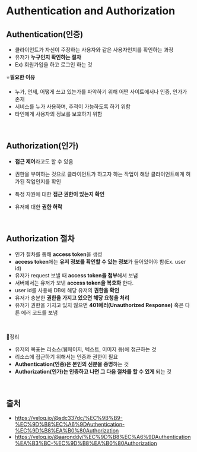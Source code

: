 # Authentication and Authorization

## Authentication(인증)
- 클라이언트가 자신이 주장하는 사용자와 같은 사용자인지를 확인하는 과정
- 유저가 **누구인지 확인하는 절차**
- Ex) 회원가입을 하고 로그인 하는 것


⭐**필요한 이유**
- 누가, 언제, 어떻게 쓰고 있는가를 파악하기 위해 어떤 사이트에서나 인증, 인가가 존재
- 서비스를 누가 사용하며, 추적이 가능하도록 하기 위함
- 타인에게 사용자의 정보를 보호하기 위함

<br>

## Authorization(인가)
- **접근 제어**라고도 할 수 있음
- 권한을 부여하는 것으로 클라이언트가 하고자 하는 작업이 해당 클라이언트에게 허가된 작업인지를 확인
- 특정 자원에 대한 **접근 권한이 있는지 확인**
- 유저에 대한 **권한 허락**

  <br>

## Authorization 절차
- 인가 절차를 통해 **access token**을 생성
- **access token**에는 **유저 정보를 확인할 수 있는 정보**가 들어있어야 함(Ex. user id)
- 유저가 request 보낼 때 **access token을 첨부**해서 보냄
- 서버에서는 유저가 보낸 **access token을 복호화** 한다.
- user id를 사용해 DB에 해당 유저의 **권한을 확인**
- 유저가 충분한 **권한을 가지고 있으면 해당 요청을 처리**
- 유저가 권한을 가지고 있지 않으면 **401에러(Unauthorized Response)** 혹은 다른 에러 코드를 보냄

<br>

🥕정리
- 유저의 목표는 리소스(웹페이지, 텍스트, 이미지 등)에 접근하는 것
- 리소스에 접근하기 위해서는 인증과 권한이 필요
- **Authentication(인증)은 본인의 신분을 증명**하는 것
- **Authorization(인가)는 인증하고 나면 그 다음 절차를 할 수 있게** 되는 것 

<br>

## 출처
- https://velog.io/@sdc337dc/%EC%9B%B9-%EC%9D%B8%EC%A6%9DAuthentication-%EC%9D%B8%EA%B0%80Authorization
- https://velog.io/@aaronddy/%EC%9D%B8%EC%A6%9DAuthentication%EA%B3%BC-%EC%9D%B8%EA%B0%80Authorization
